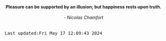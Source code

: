 
<div align="center"><b><span>Pleasure can be supported by an illusion; but happiness rests upon truth. </span></b><br><br><i> - Nicolas Chamfort</i></div>
<br><br><kbd>Last updated:Fri May 17 12:09:43 2024</kbd>